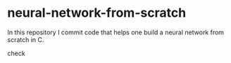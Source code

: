 # neural-network-from-scratch
In this repository I commit code that helps one build a neural network from scratch in C.

check